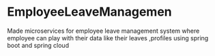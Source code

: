 # EmployeeLeaveManagemen
Made microservices for employee leave management system where employee can play with their data like their leaves ,profiles using spring boot and spring cloud
